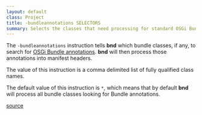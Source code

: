```yaml
---
layout: default
class: Project
title: -bundleannotations SELECTORS
summary: Selects the classes that need processing for standard OSGi Bundle annotations.
---
```


The `-bundleannotations` instruction tells **bnd** which bundle classes, if any, to search for [OSGi Bundle annotations](https://osgi.org/specification/osgi.core/7.0.0/framework.api.html#org.osgi.annotation.bundle). **bnd** will then process those annotations into manifest headers.

The value of this instruction is a comma delimited list of fully qualified class names.

The default value of this instruction is `*`, which means that by default **bnd** will process all bundle classes looking for Bundle annotations.

[source](https://github.com/bndtools/bnd/blob/main/biz.aQute.bndlib/src/aQute/bnd/osgi/AnnotationHeaders.java)
